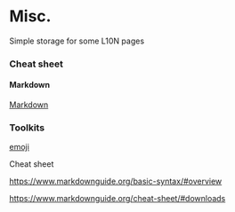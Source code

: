 # Misc.

Simple storage for some L10N pages


### Cheat sheet

#### Markdown

[Markdown](https://github.com/MATsxm/Misc-L10N/blob/main/markdownCheatSheet.md)

### Toolkits

[emoji](https://gist.github.com/rxaviers/7360908)

Cheat sheet

https://www.markdownguide.org/basic-syntax/#overview


https://www.markdownguide.org/cheat-sheet/#downloads

